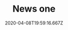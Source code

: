 ---
title: News one
date: 2020-04-08T19:59:16.667Z
description: News one desciption
image:
  image: img/abclogo.png
  alt: abc logo
link: 'https://www.w3.org/Consortium/siteindex'
tags:
  - vid
  - video
---